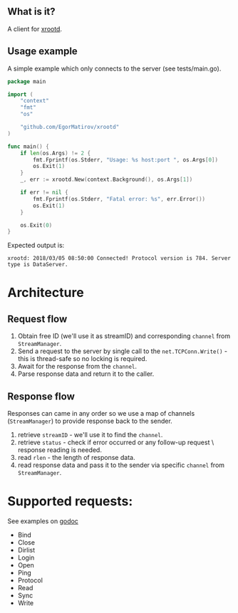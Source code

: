## What is it?
A client for [xrootd](http://xrootd.org/).

## Usage example
A simple example which only connects to the server (see tests/main.go).
```go
package main

import (
	"context"
	"fmt"
	"os"

	"github.com/EgorMatirov/xrootd"
)

func main() {
	if len(os.Args) != 2 {
		fmt.Fprintf(os.Stderr, "Usage: %s host:port ", os.Args[0])
		os.Exit(1)
	}
	_, err := xrootd.New(context.Background(), os.Args[1])

	if err != nil {
		fmt.Fprintf(os.Stderr, "Fatal error: %s", err.Error())
		os.Exit(1)
	}

	os.Exit(0)
}
```

Expected output is:
~~~
xrootd: 2018/03/05 08:50:00 Connected! Protocol version is 784. Server type is DataServer.
~~~

# Architecture
## Request flow
1. Obtain free ID (we'll use it as streamID) and corresponding `channel` from `StreamManager`.
2. Send a request to the server by single call to the `net.TCPConn.Write()` - this is thread-safe so no locking is required.
3. Await for the response from the `channel`.
4. Parse response data and return it to the caller.

## Response flow
Responses can came in any order so we use a map of channels (`StreamManager`) to provide response back to the sender.
1. retrieve `streamID` - we'll use it to find the  `channel`.
2. retrieve `status` - check if error occurred or any follow-up request \ response reading is needed.
3. read `rlen` - the length of response data.
4. read response data and pass it to the sender via specific `channel` from `StreamManager`.

# Supported requests:
See examples on [godoc](https://godoc.org/github.com/EgorMatirov/xrootd)
- Bind
- Close
- Dirlist
- Login
- Open
- Ping
- Protocol
- Read
- Sync
- Write